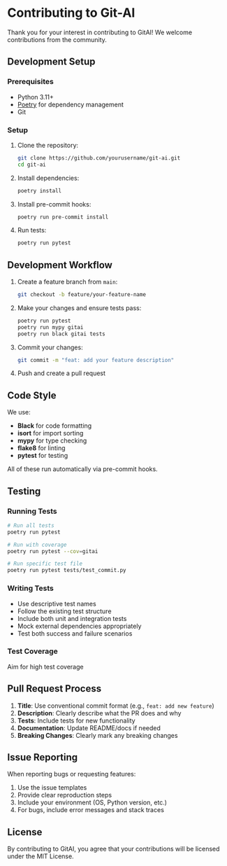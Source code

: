 # Contributing to Git-AI

Thank you for your interest in contributing to GitAI! We welcome contributions from the community.

## Development Setup

### Prerequisites

- Python 3.11+
- [Poetry](https://python-poetry.org/) for dependency management
- Git

### Setup

1. Clone the repository:
   ```bash
   git clone https://github.com/yourusername/git-ai.git
   cd git-ai
   ```

2. Install dependencies:
   ```bash
   poetry install
   ```

3. Install pre-commit hooks:
   ```bash
   poetry run pre-commit install
   ```

4. Run tests:
   ```bash
   poetry run pytest
   ```

## Development Workflow

1. Create a feature branch from `main`:
   ```bash
   git checkout -b feature/your-feature-name
   ```

2. Make your changes and ensure tests pass:
   ```bash
   poetry run pytest
   poetry run mypy gitai
   poetry run black gitai tests
   ```

3. Commit your changes:
   ```bash
   git commit -m "feat: add your feature description"
   ```

4. Push and create a pull request

## Code Style

We use:
- **Black** for code formatting
- **isort** for import sorting
- **mypy** for type checking
- **flake8** for linting
- **pytest** for testing

All of these run automatically via pre-commit hooks.

## Testing

### Running Tests

```bash
# Run all tests
poetry run pytest

# Run with coverage
poetry run pytest --cov=gitai

# Run specific test file
poetry run pytest tests/test_commit.py
```

### Writing Tests

- Use descriptive test names
- Follow the existing test structure
- Include both unit and integration tests
- Mock external dependencies appropriately
- Test both success and failure scenarios

### Test Coverage

Aim for high test coverage

## Pull Request Process

1. **Title**: Use conventional commit format (e.g., `feat: add new feature`)
2. **Description**: Clearly describe what the PR does and why
3. **Tests**: Include tests for new functionality
4. **Documentation**: Update README/docs if needed
5. **Breaking Changes**: Clearly mark any breaking changes

## Issue Reporting

When reporting bugs or requesting features:

1. Use the issue templates
2. Provide clear reproduction steps
3. Include your environment (OS, Python version, etc.)
4. For bugs, include error messages and stack traces


## License

By contributing to GitAI, you agree that your contributions will be licensed under the MIT License.
